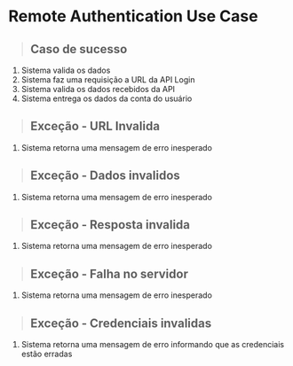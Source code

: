 # Remote Authentication Use Case

> ## Caso de sucesso
1. Sistema valida os dados
2. Sistema faz uma requisição a URL da API Login
3. Sistema valida os dados recebidos da API
4. Sistema entrega os dados da conta do usuário

> ## Exceção - URL Invalida
1. Sistema retorna uma mensagem de erro inesperado

> ## Exceção - Dados invalidos
1. Sistema retorna uma mensagem de erro inesperado

> ## Exceção - Resposta invalida
1. Sistema retorna uma mensagem de erro inesperado

> ## Exceção - Falha no servidor
1. Sistema retorna uma mensagem de erro inesperado

> ## Exceção - Credenciais invalidas
1. Sistema retorna uma mensagem de erro informando que as credenciais estão erradas
